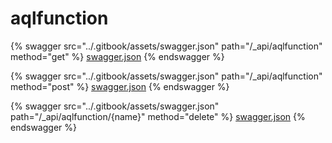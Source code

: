 # aqlfunction

{% swagger src="../.gitbook/assets/swagger.json" path="/_api/aqlfunction" method="get" %}
[swagger.json](../.gitbook/assets/swagger.json)
{% endswagger %}

{% swagger src="../.gitbook/assets/swagger.json" path="/_api/aqlfunction" method="post" %}
[swagger.json](../.gitbook/assets/swagger.json)
{% endswagger %}

{% swagger src="../.gitbook/assets/swagger.json" path="/_api/aqlfunction/{name}" method="delete" %}
[swagger.json](../.gitbook/assets/swagger.json)
{% endswagger %}
